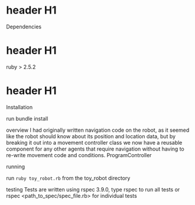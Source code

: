 # header H1
Dependencies
# header H1
ruby > 2.5.2

# header H1
Installation

run bundle install

overview
I had originally written navigation code on the robot, as it seemed like the robot
should know about its position and location data, but by breaking it out into a movement
controller class we now have a reusable component for any other agents that require navigation
without having to re-write movement code and conditions.
ProgramController 

running

run `ruby toy_robot.rb` from the toy_robot directory

testing
Tests are written using rspec 3.9.0, 
type rspec to run all tests or rspec <path_to_spec/spec_file.rb> for individual tests

